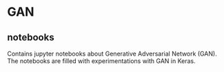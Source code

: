 # GAN

## notebooks

Contains jupyter notebooks about Generative Adversarial Network (GAN). The notebooks are filled with experimentations with GAN in Keras.